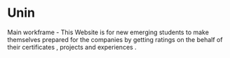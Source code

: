 # Unin
Main workframe - This Website is for new emerging students to make themselves prepared for the companies by getting ratings on the behalf of their certificates , projects and experiences  .

